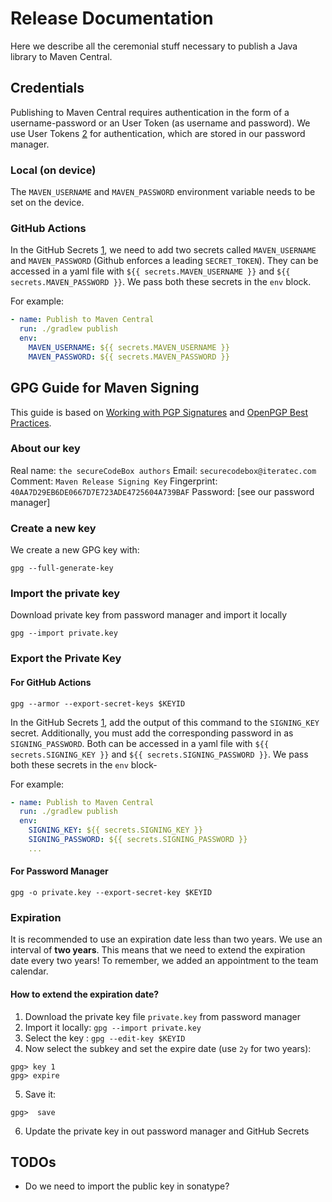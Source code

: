 # Release Documentation

Here we describe all the ceremonial stuff necessary to publish a Java library to Maven Central.


## Credentials

Publishing to Maven Central requires authentication in the form of a username-password or an User Token (as username and password).
We use User Tokens [2] for authentication, which are stored in our password manager.

### Local (on device)

The `MAVEN_USERNAME` and `MAVEN_PASSWORD` environment variable needs to be set on the device.

### GitHub Actions

In the GitHub Secrets [1], we need to add two secrets called `MAVEN_USERNAME` and `MAVEN_PASSWORD` (Github enforces a leading `SECRET_TOKEN`).
They can be accessed in a yaml file with `${{ secrets.MAVEN_USERNAME }}` and `${{ secrets.MAVEN_PASSWORD }}`.
We pass both these secrets in the `env` block.

For example:

```yaml
- name: Publish to Maven Central
  run: ./gradlew publish
  env:
    MAVEN_USERNAME: ${{ secrets.MAVEN_USERNAME }}
    MAVEN_PASSWORD: ${{ secrets.MAVEN_PASSWORD }}
```

## GPG Guide for Maven Signing

This guide is based on [Working with PGP Signatures](https://central.sonatype.org/publish/requirements/gpg/) and [OpenPGP Best Practices](https://riseup.net/ru/security/message-security/openpgp/gpg-best-practices).

### About our key

Real name: `the secureCodeBox authors`
Email: `securecodebox@iteratec.com`
Comment: `Maven Release Signing Key`
Fingerprint: `40AA7D29EB6DE0667D7E723ADE4725604A739BAF`
Password: [see our password manager]

### Create a new key

We create a new GPG key with:

```shell
gpg --full-generate-key
```

### Import the private key

Download private key from password manager and import it locally

```shell
gpg --import private.key
```

### Export the Private Key

#### For GitHub Actions

```shell
gpg --armor --export-secret-keys $KEYID
```

In the GitHub Secrets [1], add the output of this command to the `SIGNING_KEY` secret.
Additionally, you must add the corresponding password in as `SIGNING_PASSWORD`.
Both can be accessed in a yaml file with `${{ secrets.SIGNING_KEY }}` and `${{ secrets.SIGNING_PASSWORD }}`.
We pass both these secrets in the `env` block-

For example:

```yaml
- name: Publish to Maven Central
  run: ./gradlew publish
  env:
    SIGNING_KEY: ${{ secrets.SIGNING_KEY }}
    SIGNING_PASSWORD: ${{ secrets.SIGNING_PASSWORD }}
    ...
```

#### For Password Manager

```shell
gpg -o private.key --export-secret-key $KEYID
```

### Expiration

It is recommended to use an expiration date less than two years.
We use an interval of **two years**.
This means that we need to extend the expiration date every two years!
To remember, we added an appointment to the team calendar.

#### How to extend the expiration date?

1. Download the private key file `private.key` from password manager
2. Import it locally:  `gpg --import private.key`
3. Select the key : `gpg --edit-key $KEYID`
4. Now select the subkey and set the expire date (use `2y` for two years):
```shell
gpg> key 1
gpg> expire
```
5. Save it:
```shell
gpg>  save
```
6. Update the private key in out password manager and GitHub Secrets

## TODOs

- Do we need to import the public key in sonatype?

[1]: https://www.theserverside.com/blog/Coffee-Talk-Java-News-Stories-and-Opinions/GitHub-Actions-Secrets-Example-Token-Tutorial
[2]: https://help.sonatype.com/iqserver/managing/user-management/user-tokens
